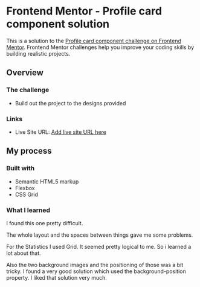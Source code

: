 # Frontend Mentor - Profile card component solution

This is a solution to the [Profile card component challenge on Frontend Mentor](https://www.frontendmentor.io/challenges/profile-card-component-cfArpWshJ). Frontend Mentor challenges help you improve your coding skills by building realistic projects.

## Overview

### The challenge

- Build out the project to the designs provided

### Links

- Live Site URL: [Add live site URL here](https://your-live-site-url.com)

## My process

### Built with

- Semantic HTML5 markup
- Flexbox
- CSS Grid

### What I learned

I found this one pretty difficult.

The whole layout and the spaces between things gave me some problems.

For the Statistics I used Grid. It seemed pretty logical to me. So i learned a lot about that.

Also the two background images and the positioning of those was a bit tricky. I found a very good solution which used the background-position property. I liked that solution very much.

